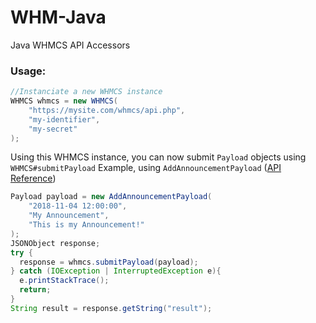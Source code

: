 # WHM-Java
Java WHMCS API Accessors

### Usage:
```java
//Instanciate a new WHMCS instance
WHMCS whmcs = new WHMCS(
    "https://mysite.com/whmcs/api.php",
    "my-identifier",
    "my-secret"
);
```
Using this WHMCS instance, you can now submit `Payload` objects using `WHMCS#submitPayload`
Example, using `AddAnnouncementPayload` ([API Reference](https://developers.whmcs.com/api-reference/addannouncement/))
```java
Payload payload = new AddAnnouncementPayload(
    "2018-11-04 12:00:00",
    "My Announcement",
    "This is my Announcement!"
);
JSONObject response;
try {
  response = whmcs.submitPayload(payload);
} catch (IOException | InterruptedException e){
  e.printStackTrace();
  return;
}
String result = response.getString("result");
```
